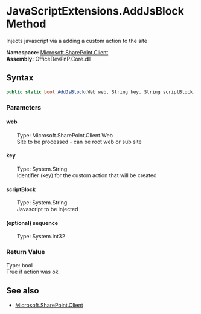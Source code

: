 # JavaScriptExtensions.AddJsBlock Method  
Injects javascript via a adding a custom action to the site  

**Namespace:** [Microsoft.SharePoint.Client](Microsoft.SharePoint.Client.md)  
**Assembly:** OfficeDevPnP.Core.dll  
## Syntax
```C#
public static bool AddJsBlock(Web web, String key, String scriptBlock, Int32 sequence)
```
### Parameters
#### web  
&emsp;&emsp;Type: Microsoft.SharePoint.Client.Web  
&emsp;&emsp;Site to be processed - can be root web or sub site  

#### key  
&emsp;&emsp;Type: System.String  
&emsp;&emsp;Identifier (key) for the custom action that will be created  

#### scriptBlock  
&emsp;&emsp;Type: System.String  
&emsp;&emsp;Javascript to be injected  

#### (optional) sequence  
&emsp;&emsp;Type: System.Int32  

### Return Value
Type: bool  
True if action was ok

## See also
- [Microsoft.SharePoint.Client](Microsoft.SharePoint.Client.md)

